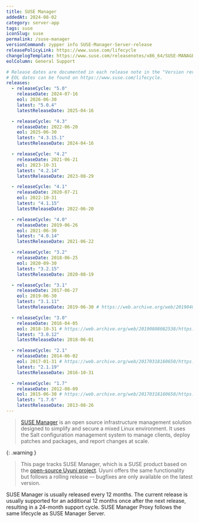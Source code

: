 ```yaml
---
title: SUSE Manager
addedAt: 2024-08-02
category: server-app
tags: suse
iconSlug: suse
permalink: /suse-manager
versionCommand: zypper info SUSE-Manager-Server-release
releasePolicyLink: https://www.suse.com/lifecycle
changelogTemplate: https://www.suse.com/releasenotes/x86_64/SUSE-MANAGER/__RELEASE_CYCLE__/
eolColumn: General Support

# Release dates are documented in each release note in the "Version revision history" paragraph.
# EOL dates can be found on https://www.suse.com/lifecycle.
releases:
  - releaseCycle: "5.0"
    releaseDate: 2024-07-16
    eol: 2026-06-30
    latest: "5.0.4"
    latestReleaseDate: 2025-04-16

  - releaseCycle: "4.3"
    releaseDate: 2022-06-20
    eol: 2025-06-30
    latest: "4.3.15.1"
    latestReleaseDate: 2024-04-16

  - releaseCycle: "4.2"
    releaseDate: 2021-06-21
    eol: 2023-10-31
    latest: "4.2.14"
    latestReleaseDate: 2023-08-29

  - releaseCycle: "4.1"
    releaseDate: 2020-07-21
    eol: 2022-10-31
    latest: "4.1.15"
    latestReleaseDate: 2022-06-20

  - releaseCycle: "4.0"
    releaseDate: 2019-06-26
    eol: 2021-06-30
    latest: "4.0.14"
    latestReleaseDate: 2021-06-22

  - releaseCycle: "3.2"
    releaseDate: 2018-06-25
    eol: 2020-09-30
    latest: "3.2.15"
    latestReleaseDate: 2020-08-19

  - releaseCycle: "3.1"
    releaseDate: 2017-06-27
    eol: 2019-06-30
    latest: "3.1.11"
    latestReleaseDate: 2019-06-30 # https://web.archive.org/web/20190407030446/https://www.suse.com/lifecycle/

  - releaseCycle: "3.0"
    releaseDate: 2016-04-05
    eol: 2018-10-31 # https://web.archive.org/web/20190808082538/https://www.suse.com/lifecycle/
    latest: "3.0.12"
    latestReleaseDate: 2018-06-01

  - releaseCycle: "2.1"
    releaseDate: 2014-06-02
    eol: 2017-01-31 # https://web.archive.org/web/20170318160650/https://www.suse.com/lifecycle/
    latest: "2.1.19"
    latestReleaseDate: 2016-10-31

  - releaseCycle: "1.7"
    releaseDate: 2012-08-09
    eol: 2015-06-30 # https://web.archive.org/web/20170318160650/https://www.suse.com/lifecycle/
    latest: "1.7.6"
    latestReleaseDate: 2013-08-26
---
```


> [SUSE Manager](https://www.suse.com/products/suse-manager/) is an open source infrastructure management solution designed to simplify and secure a mixed Linux environment. It uses the Salt configuration management system to manage clients, deploy patches and packages, and report changes at scale.

{: .warning }

> This page tracks SUSE Manager, which is a SUSE product based on the [open-source Uyuni project](https://uyuni-project.org). Uyuni offers the same functionality but follows a rolling release — bugfixes are only available on the latest version.

SUSE Manager is usually released every 12 months. The current release is usually supported for an additional 12 months once after the next release, resulting in a 24-month support cycle. SUSE Manager Proxy follows the same lifecycle as SUSE Manager Server.
